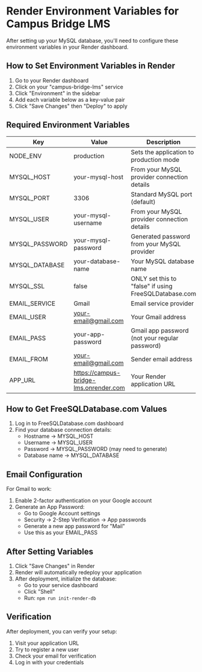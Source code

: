 # Render Environment Variables for Campus Bridge LMS

After setting up your MySQL database, you'll need to configure these environment variables in your Render dashboard.

## How to Set Environment Variables in Render

1. Go to your Render dashboard
2. Click on your "campus-bridge-lms" service
3. Click "Environment" in the sidebar
4. Add each variable below as a key-value pair
5. Click "Save Changes" then "Deploy" to apply

## Required Environment Variables

| Key | Value | Description |
|-----|-------|-------------|
| NODE_ENV | production | Sets the application to production mode |
| MYSQL_HOST | your-mysql-host | From your MySQL provider connection details |
| MYSQL_PORT | 3306 | Standard MySQL port (default) |
| MYSQL_USER | your-mysql-username | From your MySQL provider connection details |
| MYSQL_PASSWORD | your-mysql-password | Generated password from your MySQL provider |
| MYSQL_DATABASE | your-database-name | Your MySQL database name |
| MYSQL_SSL | false | ONLY set this to "false" if using FreeSQLDatabase.com |
| EMAIL_SERVICE | Gmail | Email service provider |
| EMAIL_USER | your-email@gmail.com | Your Gmail address |
| EMAIL_PASS | your-app-password | Gmail app password (not your regular password) |
| EMAIL_FROM | your-email@gmail.com | Sender email address |
| APP_URL | https://campus-bridge-lms.onrender.com | Your Render application URL |

## How to Get FreeSQLDatabase.com Values

1. Log in to FreeSQLDatabase.com dashboard
2. Find your database connection details:
   - Hostname → MYSQL_HOST
   - Username → MYSQL_USER
   - Password → MYSQL_PASSWORD (may need to generate)
   - Database name → MYSQL_DATABASE

## Email Configuration

For Gmail to work:
1. Enable 2-factor authentication on your Google account
2. Generate an App Password:
   - Go to Google Account settings
   - Security → 2-Step Verification → App passwords
   - Generate a new app password for "Mail"
   - Use this as your EMAIL_PASS

## After Setting Variables

1. Click "Save Changes" in Render
2. Render will automatically redeploy your application
3. After deployment, initialize the database:
   - Go to your service dashboard
   - Click "Shell"
   - Run: `npm run init-render-db`

## Verification

After deployment, you can verify your setup:
1. Visit your application URL
2. Try to register a new user
3. Check your email for verification
4. Log in with your credentials